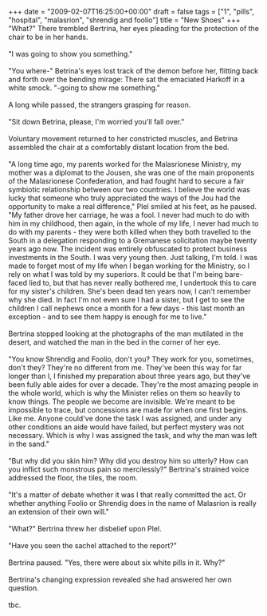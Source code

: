 +++
date = "2009-02-07T16:25:00+00:00"
draft = false
tags = ["1", "pills", "hospital", "malasrion", "shrendig and foolio"]
title = "New Shoes"
+++
"What?" There trembled Bertrina, her eyes pleading for the protection of the chair to be in her hands.<br/><br/>"I was going to show you something."<br/><br/>"You where-" Betrina's eyes lost track of the demon before her, flitting back and forth over the bending mirage: There sat the emaciated Harkoff in a white smock. "-going to show me something."<br/><br/>A long while passed, the strangers grasping for reason.<br/><br/>"Sit down Betrina, please, I'm worried you'll fall over."<br/><br/>Voluntary movement returned to her constricted muscles, and Betrina assembled the chair at a comfortably distant location from the bed.<br/><br/>"A long time ago, my parents worked for the Malasrionese Ministry, my mother was a diplomat to the Jousen, she was one of the main proponents of the Malasrionese Confederation, and had fought hard to secure a fair symbiotic relationship between our two countries. I believe the world was lucky that someone who truly appreciated the ways of the Jou had the opportunity to make a real difference," Plel smiled at his feet, as he paused. "My father drove her carriage, he was a fool. I never had much to do with him in my childhood, then again, in the whole of my life, I never had much to do with my parents - they were both killed when they both travelled to the South in a delegation responding to a Gremanese solicitation maybe twenty years ago now. The incident was entirely obfuscated to protect business investments in the South. I was very young then. Just talking, I'm told. I was made to forget most of my life when I began working for the Ministry, so I rely on what I was told by my superiors. It could be that I'm being bare-faced lied to, but that has never really bothered me, I undertook this to care for my sister's children. She's been dead ten years now, I can't remember why she died. In fact I'm not even sure I had a sister, but I get to see the children I call nephews once a month for a few days - this last month an exception - and to see them happy is enough for me to live."<br/><br/>Bertrina stopped looking at the photographs of the man mutilated in the desert, and watched the man in the bed in the corner of her eye.<br/><br/>"You know Shrendig and Foolio, don't you? They work for you, sometimes, don't they? They're no different from me. They've been this way for far longer than I, I finished my preparation about three years ago, but they've been fully able aides for over a decade. They're the most amazing people in the whole world, which is why the Minister relies on them so heavily to know things. The people we become are invisible. We're meant to be impossible to trace, but concessions are made for when one first begins. Like me. Anyone could've done the task I was assigned, and under any other conditions an aide would have failed, but perfect mystery was not necessary. Which is why I was assigned the task, and why the man was left in the sand."<br/><br/>"But why did you skin him? Why did you destroy him so utterly? How can you inflict such monstrous pain so mercilessly?" Bertrina's strained voice addressed the floor, the tiles, the room.<br/><br/>"It's a matter of debate whether it was I that really committed the act. Or whether anything Foolio or Shrendig does in the name of Malasrion is really an extension of their own will."<br/><br/>"What?" Bertrina threw her disbelief upon Plel.<br/><br/>"Have you seen the sachel attached to the report?"<br/><br/>Bertrina paused. "Yes, there were about six white pills in it. Why?"<br/><br/>Bertrina's changing expression revealed she had answered her own question.<br/><br/>tbc.<div class="blogger-post-footer"><img width='1' height='1' src='https://blogger.googleusercontent.com/tracker/5693059957647979680-451179820309418140?l=cosmiccowbell.blogspot.com' alt='' /></div>
